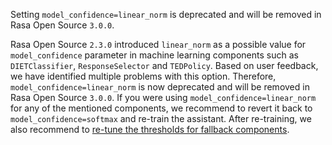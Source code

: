 Setting `model_confidence=linear_norm` is deprecated and will be removed in Rasa Open Source `3.0.0`.

Rasa Open Source `2.3.0` introduced `linear_norm` as a possible value for `model_confidence`
parameter in machine learning components such as `DIETClassifier`, `ResponseSelector` and `TEDPolicy`.
Based on user feedback, we have identified multiple problems with this option.
Therefore, `model_confidence=linear_norm` is now deprecated and
will be removed in Rasa Open Source `3.0.0`. If you were using `model_confidence=linear_norm` for any of the mentioned components,
we recommend to revert it back to `model_confidence=softmax` and re-train the assistant. After re-training,
we also recommend to [re-tune the thresholds for fallback components](./fallback-handoff.mdx#fallbacks).


